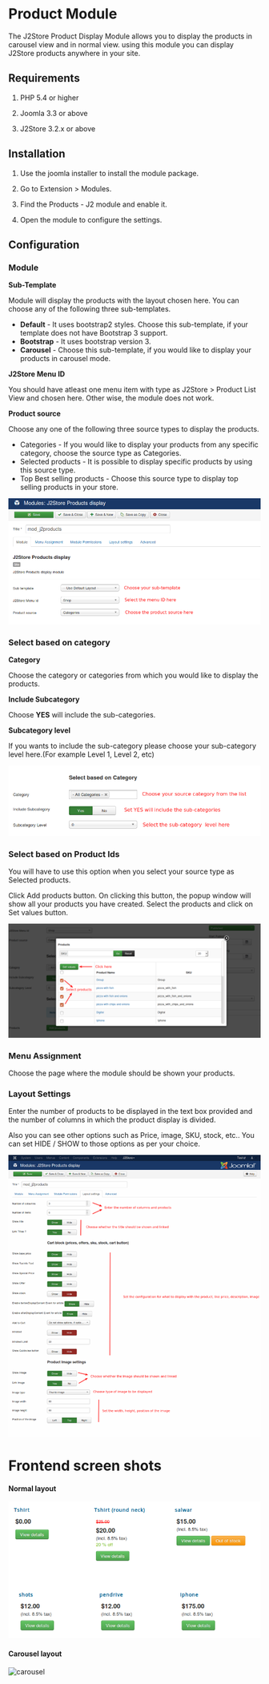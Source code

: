 # Product Module

The J2Store Product Display Module allows you to display the products in carousel view and in normal view. using this module you can display J2Store products anywhere in your site.

## Requirements

1. PHP 5.4 or higher

2. Joomla 3.3 or above

3. J2Store 3.2.x or above

## Installation

1. Use the joomla installer to install the module package.

2. Go to Extension > Modules.

3. Find the Products - J2 module and enable it.

4. Open the module to configure the settings.

## Configuration

### Module

**Sub-Template**

Module will display the products with the layout chosen here. You can choose any of the following three sub-templates.

- **Default** - It uses bootstrap2 styles. Choose this sub-template, if your template does not have Bootstrap 3 support.
- **Bootstrap** - It uses bootstrap version 3.
- **Carousel** - Choose this sub-template, if you would like to display your products in carousel mode.

**J2Store Menu ID**

You should have atleast one menu item with type as J2Store > Product List View and chosen here. Other wise, the module does not work.

**Product source**

Choose any one of the following three source types to display the products.

- Categories - If you would like to display your products from any specific category, choose the source type as Categories.
- Selected products - It is possible to display specific products by using this source type.
- Top Best selling products - Choose this source type to display top selling products in your store.

![](./assets/images/module-template.png)

### Select based on category

**Category**

Choose the category or categories from which you would like to display the products.

**Include Subcategory**

Choose **YES** will include the sub-categories.

**Subcategory level**

If you wants to include the sub-category please choose your sub-category level here.(For example Level 1, Level 2, etc)

![](./assets/images/module-category.png)

### Select based on Product Ids

You will have to use this option when you select your source type as Selected products.

Click Add products button. On clicking this button, the popup window will show all your products you have created. Select the products and click on Set values button.

![](./assets/images/module-selected-products.png)

### Menu Assignment

Choose the page where the module should be shown your products.

### Layout Settings

Enter the number of products to be displayed in the text box provided and the number of columns in which the product display is divided.

Also you can see other options such as Price, image, SKU, stock, etc.. You can set HIDE / SHOW to those options as per your choice.

![configuration](./assets/images/product-module.png)

# Frontend screen shots

#### Normal layout

![frontend](./assets/images/product-frontend.png)

#### Carousel layout

![carousel](./assets/images/carousel.png)